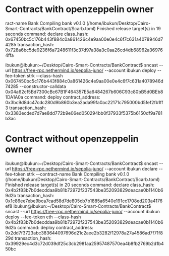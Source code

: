 # Contract with openzeppelin owner
ract-name Bank
   Compiling bank v0.1.0 (/home/ibukun/Desktop/Cairo-Smart-Contracts/BankContract/Scarb.toml)
    Finished release target(s) in 19 seconds
command: declare
class_hash: 0x67450bc5c176b443f884c0a861426c4e9aa00e0e4c6f7c631a4078946d74285
transaction_hash: 0x728a6bc5de9236f6a7248611f3c37d97a38a3c0aa26cd4db68962a369764ffa

ibukun@Ibukun:~/Desktop/Cairo-Smart-Contracts/BankContract$ sncast --url https://free-rpc.nethermind.io/sepolia-juno/ --account ibukun deploy --fee-token strk --class-hash 0x067450bc5c176b443f884c0a861426c4e9aa00e0e4c6f7c631a4078946d74285 --constructor-calldata 0x04a62cf5Bd7300cBc67B1F464357E5a6484267b606C93c80bB5d0BEb81DA1A0a
command: deploy
contract_address: 0x3bc9d8dc47cdc280d9b860b3ea2ada99fa0ac22171c795000bd5fef2fb1ff3
transaction_hash: 0x3383ecded7d7ae8dd772b9e06ed050294bb0f37933f5375b6150df9a781b3ac

# Contract without openzeppelin owner

ibukun@Ibukun:~/Desktop/Cairo-Smart-Contracts/BankContract$ sncast --url https://free-rpc.nethermind.io/sepolia-juno/ --account ibukun declare --fee-token strk --contract-name Bank
   Compiling bank v0.1.0 (/home/ibukun/Desktop/Cairo-Smart-Contracts/BankContract/Scarb.toml)
    Finished release target(s) in 20 seconds
command: declare
class_hash: 0x4b2f83b7b0decddaa9b81b72972f237543be352093829deacae0b1140b69d2b
transaction_hash: 0x1c86ee7ebe9bca7cad58d7de805cb7b1885a6540e191cc1708ed203a4176ef8
ibukun@Ibukun:~/Desktop/Cairo-Smart-Contracts/BankContract$ sncast --url https://free-rpc.nethermind.io/sepolia-juno/ --account ibukun deploy --fee-token eth --class-hash  0x4b2f83b7b0decddaa9b81b72972f237543be352093829deacae0b1140b69d2b
command: deploy
contract_address: 0x2dd7f3723abc383644097696d21c2aee2b3282f12978a27a4586ad7f71f829d
transaction_hash: 0x39929ec4d3c72d039df25c3cb2981aa25957487570ea4b8fb2769b2d1b450bc